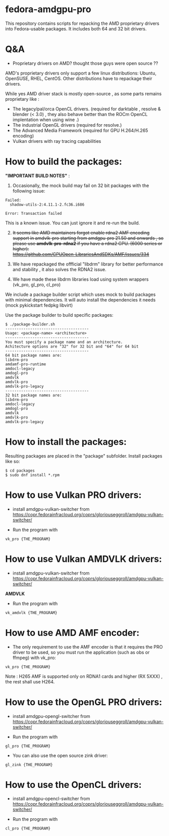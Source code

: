 # fedora-amdgpu-pro
This repository contains scripts for repacking the AMD proprietary drivers into Fedora-usable packages. It includes both 64 and 32 bit drivers.

# Q&A

* Proprietary drivers on AMD? thought those guys were open source ??

AMD's proprietary drivers only support a few linux distributions: Ubuntu, OpenSUSE, RHEL, CentOS. Other distributions have to repackage their drivers.

While yes AMD driver stack is mostly open-source , as some parts remains proprietary like :

- The legacy/pal/orca OpenCL drivers. (required for darktable , resolve & blender (< 3.0) , they also behave better than the ROCm OpenCL implentation when using wine .)
- The industrial OpenGL drivers (required for resolve.)
- The Advanced Media Framework (required for GPU H.264/H.265 encoding)
- Vulkan drivers with ray tracing capabilities

# How to build the packages:

**"**IMPORTANT BUILD NOTES**"** : 

1) Occasionally, the mock build may fail on 32 bit packages with the following issue:
```
Failed:
  shadow-utils-2:4.11.1-2.fc36.i686                                                                                                                                                                                                                               

Error: Transaction failed
```
This is a known issue. You can just ignore it and re-run the build.  

2) ~~It seems like AMD maintainers forgot enable rdna2 AMF encoding support in amdvlk-pro starting from amdgpu-pro 21.50 and onwards , so please use **amdvlk-pro-rdna2** if you have a rdna2 GPU. (6000 series or higher):  
https://github.com/GPUOpen-LibrariesAndSDKs/AMF/issues/334~~

3) We have repackaged the offficial "libdrm" library for better performance and stability , it also solves the RDNA2 issue.

4) We have made these libdrm libraries load using system wrappers (vk_pro, gl_pro, cl_pro)


We include a package builder script which uses mock to build packages with minimal dependencies. It will auto install the dependencies it needs (mock pykickstart fedpkg libvirt)  

Use the package builder to build specific packages:  
```
$ ./package-builder.sh 
-------------------------------------
Usage: <package-name> <architecture>
-------------------------------------
You must specify a package name and an architecture.
Achitecture options are "32" for 32 bit and "64" for 64 bit
-------------------------------------
64 bit package names are:
libdrm-pro
amdamf-pro-runtime
amdocl-legacy
amdogl-pro
amdvlk
amdvlk-pro
amdvlk-pro-legacy
-------------------------------------
32 bit package names are:
libdrm-pro
amdocl-legacy
amdogl-pro
amdvlk
amdvlk-pro
amdvlk-pro-legacy
```

# How to install the packages:

Resulting packages are placed in the "package" subfolder. Install packages like so:
```
$ cd packages
$ sudo dnf install *.rpm
```

# How to use Vulkan PRO drivers:

- install amdgpu-vulkan-switcher from https://copr.fedorainfracloud.org/coprs/gloriouseggroll/amdgpu-vulkan-switcher/
 
- Run the program with 
  
```
vk_pro {THE_PROGRAM}
```
 
# How to use Vulkan AMDVLK drivers:

- install amdgpu-vulkan-switcher from https://copr.fedorainfracloud.org/coprs/gloriouseggroll/amdgpu-vulkan-switcher/

**AMDVLK**
 
- Run the program with 
 
```
vk_amdvlk {THE_PROGRAM}
```

# How to use AMD AMF encoder:

- The only requirement to use the AMF encoder is that it requires the PRO driver to be used, so you must run the application (such as obs or ffmpeg) with vk_pro:

```
vk_pro {THE_PROGRAM}
```

Note : H265 AMF is supported only on RDNA1 cards and higher (RX 5XXX) , the rest shall use H264.

# How to use the OpenGL PRO drivers:

- install amdgpu-opengl-switcher from https://copr.fedorainfracloud.org/coprs/gloriouseggroll/amdgpu-vulkan-switcher/


- Run the program with 
```
gl_pro {THE_PROGRAM}
```

- You can also use  the open source zink driver:

```
gl_zink {THE_PROGRAM}
```

# How to use the OpenCL drivers:

- install amdgpu-opencl-switcher from https://copr.fedorainfracloud.org/coprs/gloriouseggroll/amdgpu-vulkan-switcher/

- Run the program with 
```
cl_pro {THE_PROGRAM}

